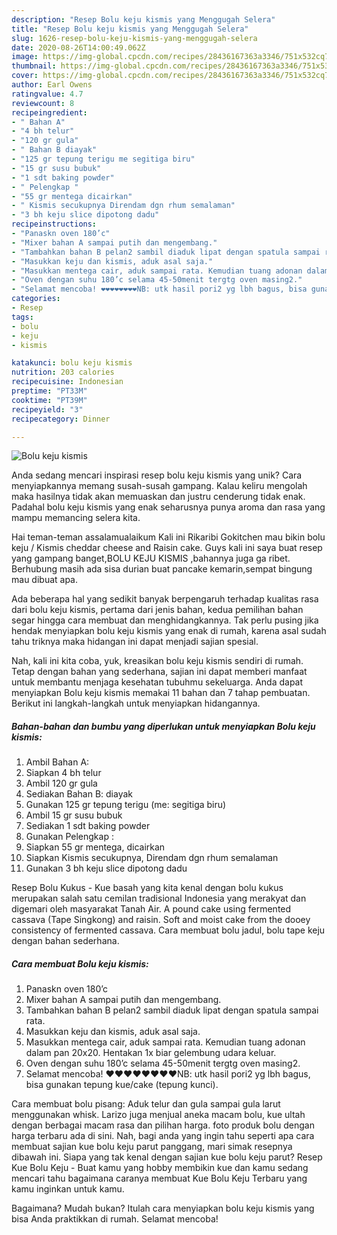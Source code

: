 ```yaml
---
description: "Resep Bolu keju kismis yang Menggugah Selera"
title: "Resep Bolu keju kismis yang Menggugah Selera"
slug: 1626-resep-bolu-keju-kismis-yang-menggugah-selera
date: 2020-08-26T14:00:49.062Z
image: https://img-global.cpcdn.com/recipes/28436167363a3346/751x532cq70/bolu-keju-kismis-foto-resep-utama.jpg
thumbnail: https://img-global.cpcdn.com/recipes/28436167363a3346/751x532cq70/bolu-keju-kismis-foto-resep-utama.jpg
cover: https://img-global.cpcdn.com/recipes/28436167363a3346/751x532cq70/bolu-keju-kismis-foto-resep-utama.jpg
author: Earl Owens
ratingvalue: 4.7
reviewcount: 8
recipeingredient:
- " Bahan A"
- "4 bh telur"
- "120 gr gula"
- " Bahan B diayak"
- "125 gr tepung terigu me segitiga biru"
- "15 gr susu bubuk"
- "1 sdt baking powder"
- " Pelengkap "
- "55 gr mentega dicairkan"
- " Kismis secukupnya Direndam dgn rhum semalaman"
- "3 bh keju slice dipotong dadu"
recipeinstructions:
- "Panaskn oven 180’c"
- "Mixer bahan A sampai putih dan mengembang."
- "Tambahkan bahan B pelan2 sambil diaduk lipat dengan spatula sampai rata."
- "Masukkan keju dan kismis, aduk asal saja."
- "Masukkan mentega cair, aduk sampai rata. Kemudian tuang adonan dalam pan 20x20. Hentakan 1x biar gelembung udara keluar."
- "Oven dengan suhu 180’c selama 45-50menit tergtg oven masing2."
- "Selamat mencoba! ❤️❤️❤️❤️❤️❤️❤️❤️NB: utk hasil pori2 yg lbh bagus, bisa gunakan tepung kue/cake (tepung kunci)."
categories:
- Resep
tags:
- bolu
- keju
- kismis

katakunci: bolu keju kismis 
nutrition: 203 calories
recipecuisine: Indonesian
preptime: "PT33M"
cooktime: "PT39M"
recipeyield: "3"
recipecategory: Dinner

---
```



![Bolu keju kismis](https://img-global.cpcdn.com/recipes/28436167363a3346/751x532cq70/bolu-keju-kismis-foto-resep-utama.jpg)

Anda sedang mencari inspirasi resep bolu keju kismis yang unik? Cara menyiapkannya memang susah-susah gampang. Kalau keliru mengolah maka hasilnya tidak akan memuaskan dan justru cenderung tidak enak. Padahal bolu keju kismis yang enak seharusnya punya aroma dan rasa yang mampu memancing selera kita.

Hai teman-teman assalamualaikum Kali ini Rikaribi Gokitchen mau bikin bolu keju / Kismis cheddar cheese and Raisin cake. Guys kali ini saya buat resep yang gampang banget,BOLU KEJU KISMIS ,bahannya juga ga ribet. Berhubung masih ada sisa durian buat pancake kemarin,sempat bingung mau dibuat apa.

Ada beberapa hal yang sedikit banyak berpengaruh terhadap kualitas rasa dari bolu keju kismis, pertama dari jenis bahan, kedua pemilihan bahan segar hingga cara membuat dan menghidangkannya. Tak perlu pusing jika hendak menyiapkan bolu keju kismis yang enak di rumah, karena asal sudah tahu triknya maka hidangan ini dapat menjadi sajian spesial.


Nah, kali ini kita coba, yuk, kreasikan bolu keju kismis sendiri di rumah. Tetap dengan bahan yang sederhana, sajian ini dapat memberi manfaat untuk membantu menjaga kesehatan tubuhmu sekeluarga. Anda dapat menyiapkan Bolu keju kismis memakai 11 bahan dan 7 tahap pembuatan. Berikut ini langkah-langkah untuk menyiapkan hidangannya.

<!--inarticleads1-->

##### Bahan-bahan dan bumbu yang diperlukan untuk menyiapkan Bolu keju kismis:

1. Ambil  Bahan A:
1. Siapkan 4 bh telur
1. Ambil 120 gr gula
1. Sediakan  Bahan B: diayak
1. Gunakan 125 gr tepung terigu (me: segitiga biru)
1. Ambil 15 gr susu bubuk
1. Sediakan 1 sdt baking powder
1. Gunakan  Pelengkap :
1. Siapkan 55 gr mentega, dicairkan
1. Siapkan  Kismis secukupnya, Direndam dgn rhum semalaman
1. Gunakan 3 bh keju slice dipotong dadu


Resep Bolu Kukus - Kue basah yang kita kenal dengan bolu kukus merupakan salah satu cemilan tradisional Indonesia yang merakyat dan digemari oleh masyarakat Tanah Air. A pound cake using fermented cassava (Tape Singkong) and raisin. Soft and moist cake from the dooey consistency of fermented cassava. Cara membuat bolu jadul, bolu tape keju dengan bahan sederhana. 

<!--inarticleads2-->

##### Cara membuat Bolu keju kismis:

1. Panaskn oven 180’c
1. Mixer bahan A sampai putih dan mengembang.
1. Tambahkan bahan B pelan2 sambil diaduk lipat dengan spatula sampai rata.
1. Masukkan keju dan kismis, aduk asal saja.
1. Masukkan mentega cair, aduk sampai rata. Kemudian tuang adonan dalam pan 20x20. Hentakan 1x biar gelembung udara keluar.
1. Oven dengan suhu 180’c selama 45-50menit tergtg oven masing2.
1. Selamat mencoba! ❤️❤️❤️❤️❤️❤️❤️❤️NB: utk hasil pori2 yg lbh bagus, bisa gunakan tepung kue/cake (tepung kunci).


Cara membuat bolu pisang: Aduk telur dan gula sampai gula larut menggunakan whisk. Larizo juga menjual aneka macam bolu, kue ultah dengan berbagai macam rasa dan pilihan harga. foto produk bolu dengan harga terbaru ada di sini. Nah, bagi anda yang ingin tahu seperti apa cara membuat sajian kue bolu keju parut panggang, mari simak resepnya dibawah ini. Siapa yang tak kenal dengan sajian kue bolu keju parut? Resep Kue Bolu Keju - Buat kamu yang hobby membikin kue dan kamu sedang mencari tahu bagaimana caranya membuat Kue Bolu Keju Terbaru yang kamu inginkan untuk kamu. 

Bagaimana? Mudah bukan? Itulah cara menyiapkan bolu keju kismis yang bisa Anda praktikkan di rumah. Selamat mencoba!
